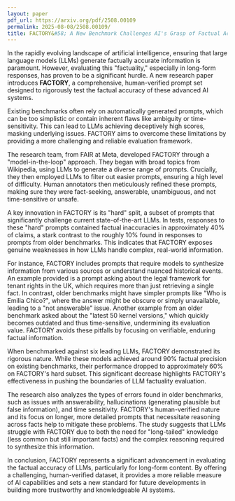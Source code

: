 ```yaml
---
layout: paper
pdf_url: https://arxiv.org/pdf/2508.00109
permalink: 2025-08-08/2508.00109/
title: FACTORY&#58; A New Benchmark Challenges AI's Grasp of Factual Accuracy
---
```




In the rapidly evolving landscape of artificial intelligence, ensuring that large language models (LLMs) generate factually accurate information is paramount. However, evaluating this "factuality," especially in long-form responses, has proven to be a significant hurdle. A new research paper introduces **FACTORY**, a comprehensive, human-verified prompt set designed to rigorously test the factual accuracy of these advanced AI systems.

Existing benchmarks often rely on automatically generated prompts, which can be too simplistic or contain inherent flaws like ambiguity or time-sensitivity. This can lead to LLMs achieving deceptively high scores, masking underlying issues. FACTORY aims to overcome these limitations by providing a more challenging and reliable evaluation framework.

The research team, from FAIR at Meta, developed FACTORY through a "model-in-the-loop" approach. They began with broad topics from Wikipedia, using LLMs to generate a diverse range of prompts. Crucially, they then employed LLMs to filter out easier prompts, ensuring a high level of difficulty. Human annotators then meticulously refined these prompts, making sure they were fact-seeking, answerable, unambiguous, and not time-sensitive or unsafe.

A key innovation in FACTORY is its "hard" split, a subset of prompts that significantly challenge current state-of-the-art LLMs. In tests, responses to these "hard" prompts contained factual inaccuracies in approximately 40% of claims, a stark contrast to the roughly 10% found in responses to prompts from older benchmarks. This indicates that FACTORY exposes genuine weaknesses in how LLMs handle complex, real-world information.

For instance, FACTORY includes prompts that require models to synthesize information from various sources or understand nuanced historical events. An example provided is a prompt asking about the legal framework for tenant rights in the UK, which requires more than just retrieving a single fact. In contrast, older benchmarks might have simpler prompts like "Who is Emilia Chico?", where the answer might be obscure or simply unavailable, leading to a "not answerable" issue. Another example from an older benchmark asked about the "latest 50 kernel versions," which quickly becomes outdated and thus time-sensitive, undermining its evaluation value. FACTORY avoids these pitfalls by focusing on verifiable, enduring factual information.

When benchmarked against six leading LLMs, FACTORY demonstrated its rigorous nature. While these models achieved around 90% factual precision on existing benchmarks, their performance dropped to approximately 60% on FACTORY's hard subset. This significant decrease highlights FACTORY's effectiveness in pushing the boundaries of LLM factuality evaluation.

The research also analyzes the types of errors found in older benchmarks, such as issues with answerability, hallucinations (generating plausible but false information), and time sensitivity. FACTORY's human-verified nature and its focus on longer, more detailed prompts that necessitate reasoning across facts help to mitigate these problems. The study suggests that LLMs struggle with FACTORY due to both the need for "long-tailed" knowledge (less common but still important facts) and the complex reasoning required to synthesize this information.

In conclusion, FACTORY represents a significant advancement in evaluating the factual accuracy of LLMs, particularly for long-form content. By offering a challenging, human-verified dataset, it provides a more reliable measure of AI capabilities and sets a new standard for future developments in building more trustworthy and knowledgeable AI systems.